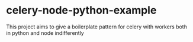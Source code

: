 # celery-node-python-example
This project aims to give a boilerplate pattern for celery with workers both in python and node indifferently 
